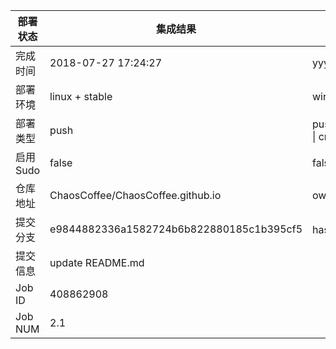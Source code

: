 部署状态 | 集成结果 | 参考值
---|---|---
完成时间 | 2018-07-27 17:24:27 | yyyy-mm-dd hh:mm:ss
部署环境 | linux + stable | window \| linux + stable
部署类型 | push | push \| pull_request \| api \| cron
启用Sudo | false | false \| true
仓库地址 | ChaosCoffee/ChaosCoffee.github.io | owner_name/repo_name
提交分支 | e9844882336a1582724b6b822880185c1b395cf5 | hash 16位
提交信息 | update README.md |
Job ID   | 408862908 |
Job NUM  | 2.1 |
